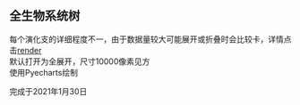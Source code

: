 ## 全生物系统树

每个演化支的详细程度不一，由于数据量较大可能展开或折叠时会比较卡，详情点击[render](render.html)  
默认打开为全展开，尺寸10000像素见方  
使用Pyecharts绘制  
   
完成于2021年1月30日
